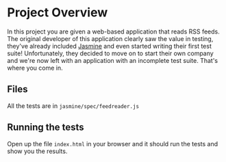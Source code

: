 # Project Overview

In this project you are given a web-based application that reads RSS feeds. The original developer of this application clearly saw the value in testing, they've already included [Jasmine](http://jasmine.github.io/) and even started writing their first test suite! Unfortunately, they decided to move on to start their own company and we're now left with an application with an incomplete test suite. That's where you come in.

## Files

All the tests are in `jasmine/spec/feedreader.js`

## Running the tests

Open up the file `index.html` in your browser and it should run the tests and show you the results.

